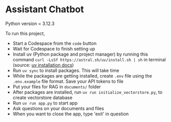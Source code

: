 # Assistant Chatbot
Python version = 3.12.3

To run this project,
- Start a Codespace from the `code` button
- Wait for Codespace to finish setting up
- Install uv (Python package and project manager) by running this command `curl -LsSf https://astral.sh/uv/install.sh | sh` in terminal (source: [uv installation docs](https://docs.astral.sh/uv/getting-started/installation/))
- Run `uv sync` to install packages. This will take time
- While the packages are getting installed, create `.env` file using the `.env.example` file format. Save your API tokens to file
- Put your files for RAG in `documents/` folder
- After packages are installed, run `uv run initialize_vectorstore.py`, to create vectorstore database
- Run `uv run app.py` to start app
- Ask questions on your documents and files
- When you want to close the app, type 'exit' in question
